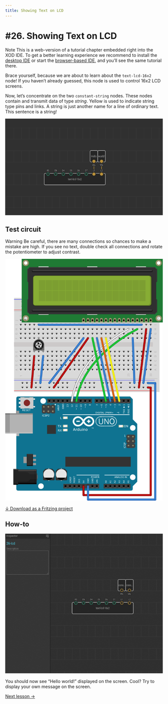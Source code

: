 ```yaml
---
title: Showing Text on LCD
---
```


# #26. Showing Text on LCD

<div class="ui segment note">
<span class="ui ribbon label">Note</span>
This is a web-version of a tutorial chapter embedded right into the XOD IDE.
To get a better learning experience we recommend to install the
<a href="/downloads/">desktop IDE</a> or start the
<a href="/ide/">browser-based IDE</a>, and you’ll see the same tutorial there.
</div>

Brace yourself, because we are about to learn about the `text-lcd-16x2` node!
If you haven’t already guessed, this node is used to control 16x2 LCD screens.

Now, let’s concentrate on the two `constant-string` nodes. These nodes contain
and transmit data of type _string_. Yellow is used to indicate string type pins
and links. A string is just another name for a line of ordinary text. This
sentence is a string!

![Patch](./patch.png)

## Test circuit

<div class="ui segment note">
<span class="ui ribbon orange label">Warning</span>
Be careful, there are many connections so chances to make a mistake are high.
If you see no text, double check all connections and rotate the potentiometer
to adjust contrast.
</div>

![Circuit](./circuit.fz.png)

[↓ Download as a Fritzing project](./circuit.fzz)

## How-to

![Screencast](./screencast.gif)

You should now see “Hello world!” displayed on the screen. Cool? Try to
display your own message on the screen.

[Next lesson →](../27-lcd-data/)
